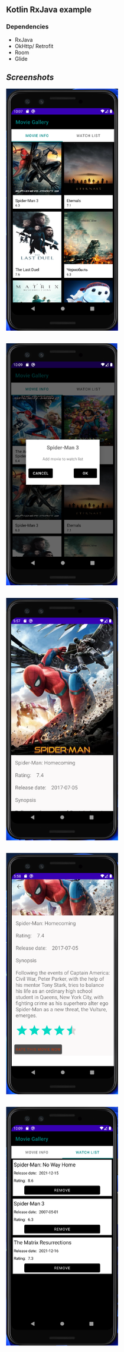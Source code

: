 ## Kotlin RxJava example

### Dependencies

- RxJava
- OkHttp/ Retrofit
- Room
- Glide

## _Screenshots_

![MainActivity](./screenshots/movie_main_1.png?raw=true "Optional title") <br><br>

![MainActivity](./screenshots/movie_main_2.png?raw=true "Optional title") <br><br>

![DetailActivity](./screenshots/movie_detail_1.png?raw=true "Optional title") <br><br>

![DetailActivity](./screenshots/movie_detail_2.png?raw=true "Optional title") <br><br>

![WatchlistFragment](./screenshots/movie_watchlist_1.png?raw=true "Optional title") <br><br>
